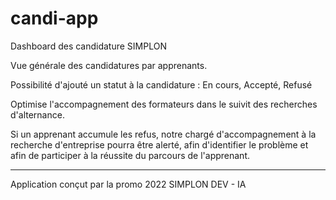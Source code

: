 # candi-app
Dashboard des candidature SIMPLON 

Vue générale des candidatures par apprenants. 

Possibilité d'ajouté un statut à la candidature : En cours, Accepté, Refusé

Optimise l'accompagnement des formateurs dans le suivit des recherches d'alternance.

Si un apprenant accumule les refus, notre chargé d'accompagnement à la recherche d'entreprise pourra être alerté, afin d'identifier le problème et afin de participer à la réussite du parcours de l'apprenant.  



----------------------------------------------------------
Application conçut par la promo 2022 SIMPLON DEV - IA  